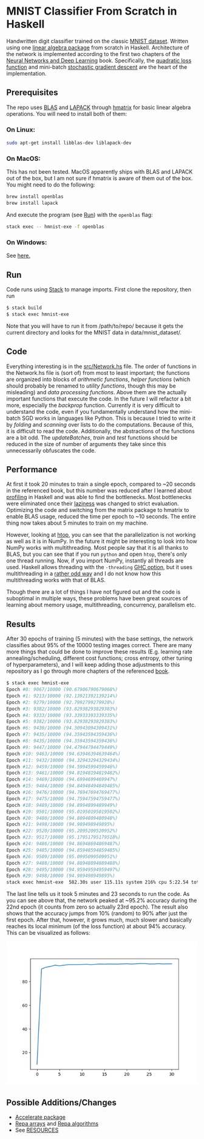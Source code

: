 # MNIST Classifier From Scratch in Haskell
Handwritten digit classifier trained on the classic [MNIST dataset](http://yann.lecun.com/exdb/mnist/). Written using one [linear algebra package](https://hackage.haskell.org/package/hmatrix) from scratch in Haskell.
Architecture of the network is implemented according to the first two chapters of the [Neural Networks and Deep Learning](http://neuralnetworksanddeeplearning.com/) book. Specifically, the [quadratic loss function](https://en.wikipedia.org/wiki/Loss_function#Quadratic_loss_function) and mini-batch [stochastic gradient descent](https://en.wikipedia.org/wiki/Stochastic_gradient_descent) are the heart of the implementation.

## Prerequisites
The repo uses [BLAS](http://www.netlib.org/blas/) and [LAPACK](http://www.netlib.org/lapack/) through [hmatrix](https://hackage.haskell.org/package/hmatrix) for basic linear algebra operations. You will need to install both of them:

### On Linux:
```zsh
sudo apt-get install libblas-dev liblapack-dev
```

### On MacOS:
This has not been tested. MacOS apparently ships with BLAS and LAPACK out of the box, but I am not sure if hmatrix is aware of them out of the box. You might need to do the following:
```zsh
brew install openblas
brew install lapack
```
And execute the program (see [Run](#Run)) with the `openblas` flag:
```zsh
stack exec -- hmnist-exe -f openblas
```

### On Windows:
See [here.](https://icl.cs.utk.edu/lapack-for-windows/lapack/)

## Run
Code runs using [Stack](https://docs.haskellstack.org/en/stable/README/) to manage imports. First clone the repository, then run
```zsh
$ stack build
$ stack exec hmnist-exe
```
Note that you will have to run it from /path/to/repo/ because it gets the current directory and looks for the MNIST data in data/mnist_dataset/.

## Code
Everything interesting is in the [src/Network.hs](src/Network.hs) file. The order of functions in the Network.hs file is (sort of) from most to least important; the functions are organized into blocks of *arithmetic functions*, *helper functions* (which should probably be renamed to *utility functions*, though this may be misleading) and *data processing functions*. Above them are the actually important functions that execute the code. In the future I will refactor a bit more, especially the *backprop* function. Currently it is very difficult to understand the code, even if you fundamentally understand how the mini-batch SGD works in languages like Python. This is because I tried to write it by *folding* and *scanning* over lists to do the computations. Because of this, it is difficult to read the code. Additionally, the abstractions of the functions are a bit odd. The *updateBatches*, *train* and *test* functions should be reduced in the size of number of arguments they take since this unnecessarily obfuscates the code.

## Performance
At first it took 20 minutes to train a single epoch, compared to ~20 seconds in the referenced book, but this number was reduced after I learned about [profiling](https://www.tweag.io/blog/2020-01-30-haskell-profiling/) in Haskell and was able to find the bottlenecks. Most bottlenecks were eliminated once their [laziness](https://github.com/hasura/graphql-engine/pull/2933) was changed to strict evaluation. Optimizing the code and switching from the matrix package to hmatrix to enable BLAS usage, reduced the time per epoch to ~10 seconds. The entire thing now takes about 5 minutes to train on my machine.

However, looking at [htop](https://en.wikipedia.org/wiki/Htop), you can see that the parallelization is not working as well as it is in NumPy. In the future it might be interesting to look into how NumPy works with multithreading. Most people say that it is all thanks to BLAS, but you can see that if you run `python` and open `htop`, there's only one thread running. Now, if you import NumPy, instantly all threads are used. Haskell allows threading with the `-threading` [GHC option](https://downloads.haskell.org/~ghc/latest/docs/html/users_guide/phases.html#ghc-flag--threaded), but it uses multithreading in a [rather odd way](https://stackoverflow.com/questions/5847642/haskell-lightweight-threads-overhead-and-use-on-multicores/5849482#5849482) and I do not know how this multithreading works with that of BLAS.

Though there are a lot of things I have not figured out and the code is suboptimal in multiple ways, these problems have been great sources of learning about memory usage, multithreading, concurrency, parallelism etc.

## Results
After 30 epochs of training (5 minutes) with the base settings, the network classifies about 95% of the 10000 testing images correct. There are many more things that could be done to improve these results (E.g. learning rate annealing/scheduling, different cost functions; cross entropy, other tuning of hyperparameters), and I will keep adding those adjustments to this repository as I go through more chapters of the referenced [book](http://neuralnetworksanddeeplearning.com/).

```zsh
$ stack exec hmnist-exe
Epoch #0: 9067/10000 (90.67906790679068%)
Epoch #1: 9213/10000 (92.13921392139214%)
Epoch #2: 9279/10000 (92.7992799279928%)
Epoch #3: 9382/10000 (93.82938293829383%)
Epoch #4: 9333/10000 (93.33933393339335%)
Epoch #5: 9382/10000 (93.82938293829383%)
Epoch #6: 9430/10000 (94.30943094309431%)
Epoch #7: 9435/10000 (94.35943594359436%)
Epoch #8: 9435/10000 (94.35943594359436%)
Epoch #9: 9447/10000 (94.47944794479449%)
Epoch #10: 9463/10000 (94.63946394639464%)
Epoch #11: 9432/10000 (94.32943294329434%)
Epoch #12: 9459/10000 (94.5994599459946%)
Epoch #13: 9481/10000 (94.81948194819482%)
Epoch #14: 9469/10000 (94.6994699469947%)
Epoch #15: 9484/10000 (94.84948494849485%)
Epoch #16: 9476/10000 (94.76947694769477%)
Epoch #17: 9475/10000 (94.75947594759477%)
Epoch #18: 9489/10000 (94.8994899489949%)
Epoch #19: 9501/10000 (95.01950195019502%)
Epoch #20: 9480/10000 (94.8094809480948%)
Epoch #21: 9498/10000 (94.989498949895%)
Epoch #22: 9520/10000 (95.2095209520952%)
Epoch #23: 9517/10000 (95.17951795179518%)
Epoch #24: 9486/10000 (94.86948694869487%)
Epoch #25: 9485/10000 (94.85948594859485%)
Epoch #26: 9509/10000 (95.0995099509951%)
Epoch #27: 9488/10000 (94.88948894889488%)
Epoch #28: 9495/10000 (94.95949594959497%)
Epoch #29: 9498/10000 (94.989498949895%)
stack exec hmnist-exe  582.30s user 115.11s system 216% cpu 5:22.54 total
```
The last line tells us it took 5 minutes and 23 seconds to run the code. As you can see above that, the network peaked at ~95.2% accuracy during the 22nd epoch (it counts from zero so actually 23rd epoch). The result also shows that the accuracy jumps from 10% (random) to 90% after just the first epoch. After that, however, it grows much, much slower and basically reaches its local minimum (of the loss function) at about 94% accuracy. This can be visualized as follows:

![Accuracy Graph](data/accuracy.png)

## Possible Additions/Changes
- [Accelerate package](https://hackage.haskell.org/package/accelerate)
- [Repa arrays](https://hackage.haskell.org/package/repa) and [Repa algorithms](https://hackage.haskell.org/package/repa-algorithms-3.4.1.3)
- See [RESOURCES](RESOURCES.md)
